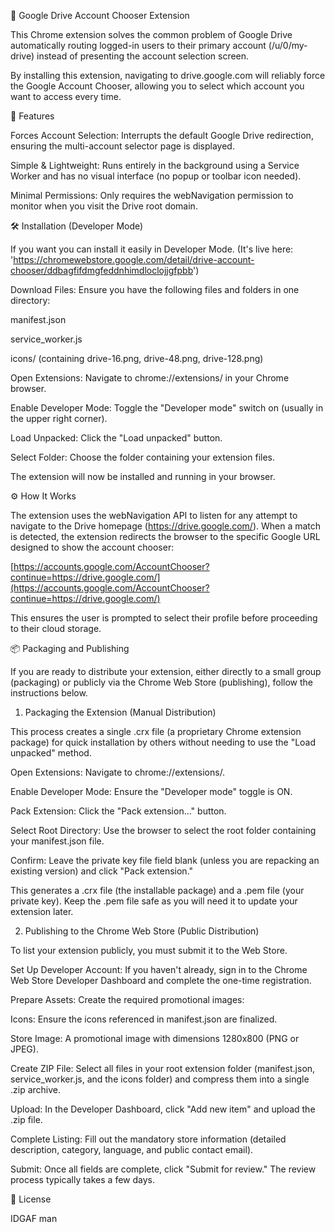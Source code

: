📂 Google Drive Account Chooser Extension

This Chrome extension solves the common problem of Google Drive automatically routing logged-in users to their primary account (/u/0/my-drive) instead of presenting the account selection screen.

By installing this extension, navigating to drive.google.com will reliably force the Google Account Chooser, allowing you to select which account you want to access every time.

🚀 Features

Forces Account Selection: Interrupts the default Google Drive redirection, ensuring the multi-account selector page is displayed.

Simple & Lightweight: Runs entirely in the background using a Service Worker and has no visual interface (no popup or toolbar icon needed).

Minimal Permissions: Only requires the webNavigation permission to monitor when you visit the Drive root domain.

🛠️ Installation (Developer Mode)

If you want you can install it easily in Developer Mode. (It's live here: 'https://chromewebstore.google.com/detail/drive-account-chooser/ddbagfifdmgfeddnhimdloclojjgfpbb')

Download Files: Ensure you have the following files and folders in one directory:

manifest.json

service_worker.js

icons/ (containing drive-16.png, drive-48.png, drive-128.png)

Open Extensions: Navigate to chrome://extensions/ in your Chrome browser.

Enable Developer Mode: Toggle the "Developer mode" switch on (usually in the upper right corner).

Load Unpacked: Click the "Load unpacked" button.

Select Folder: Choose the folder containing your extension files.

The extension will now be installed and running in your browser.

⚙️ How It Works

The extension uses the webNavigation API to listen for any attempt to navigate to the Drive homepage (https://drive.google.com/). When a match is detected, the extension redirects the browser to the specific Google URL designed to show the account chooser:

[https://accounts.google.com/AccountChooser?continue=https://drive.google.com/](https://accounts.google.com/AccountChooser?continue=https://drive.google.com/)


This ensures the user is prompted to select their profile before proceeding to their cloud storage.

📦 Packaging and Publishing

If you are ready to distribute your extension, either directly to a small group (packaging) or publicly via the Chrome Web Store (publishing), follow the instructions below.

1. Packaging the Extension (Manual Distribution)

This process creates a single .crx file (a proprietary Chrome extension package) for quick installation by others without needing to use the "Load unpacked" method.

Open Extensions: Navigate to chrome://extensions/.

Enable Developer Mode: Ensure the "Developer mode" toggle is ON.

Pack Extension: Click the "Pack extension..." button.

Select Root Directory: Use the browser to select the root folder containing your manifest.json file.

Confirm: Leave the private key file field blank (unless you are repacking an existing version) and click "Pack extension."

This generates a .crx file (the installable package) and a .pem file (your private key). Keep the .pem file safe as you will need it to update your extension later.

2. Publishing to the Chrome Web Store (Public Distribution)

To list your extension publicly, you must submit it to the Web Store.

Set Up Developer Account: If you haven't already, sign in to the Chrome Web Store Developer Dashboard and complete the one-time registration.

Prepare Assets: Create the required promotional images:

Icons: Ensure the icons referenced in manifest.json are finalized.

Store Image: A promotional image with dimensions 1280x800 (PNG or JPEG).

Create ZIP File: Select all files in your root extension folder (manifest.json, service_worker.js, and the icons folder) and compress them into a single .zip archive.

Upload: In the Developer Dashboard, click "Add new item" and upload the .zip file.

Complete Listing: Fill out the mandatory store information (detailed description, category, language, and public contact email).

Submit: Once all fields are complete, click "Submit for review." The review process typically takes a few days.

📝 License

IDGAF man

